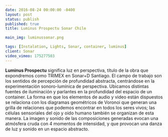 ```yaml
---
date: 2016-08-24 00:00:00 -0400
layout: post
status: publish
published: true
title: Luminus Prospectu Sonar Chile

main_img: luminussonar.png

tags: [Instalation, Lights, Sonar, container, luminus]
client: Sonar
video_vimeo: 175277503
---
```



**Luminus Prospectu** significa luz en perspectiva, título de la obra que expondremos como TRIMEX en Sonar+D Santiago. El campo de trabajo son los sentidos de percepción de profundidad abstracta, centrándose en la experimentación sonoro-lumínica de perspectiva. Ubicamos distintas fuentes de iluminación y parlantes en la profundidad del espacio de un container. La forma en que los elementos de audio y video están dispuestos se relaciona con los diagramas geométricos de Voronoi que generan una grilla de relaciones que podemos encontrar en todos los seres vivos; las células sensoriales del ojo y oido humano también se organizan de esta manera. La imagen y sonido de las composiciones generadas evocan una atmósfera cruda con 4 momentos de intensidad, y que provocan una danza de luz y sonido en un espacio abstracto.
